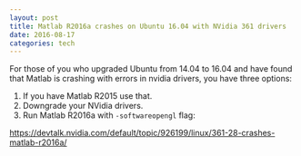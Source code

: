 ```yaml
---
layout: post
title: Matlab R2016a crashes on Ubuntu 16.04 with NVidia 361 drivers
date: 2016-08-17
categories: tech
---
```


For those of you who upgraded Ubuntu from 14.04 to 16.04 and have found that Matlab is crashing with errors in nvidia drivers, you have three options:

1. If you have Matlab R2015 use that.
2. Downgrade your NVidia drivers.
3. Run Matlab R2016a with `-softwareopengl` flag:



https://devtalk.nvidia.com/default/topic/926199/linux/361-28-crashes-matlab-r2016a/

